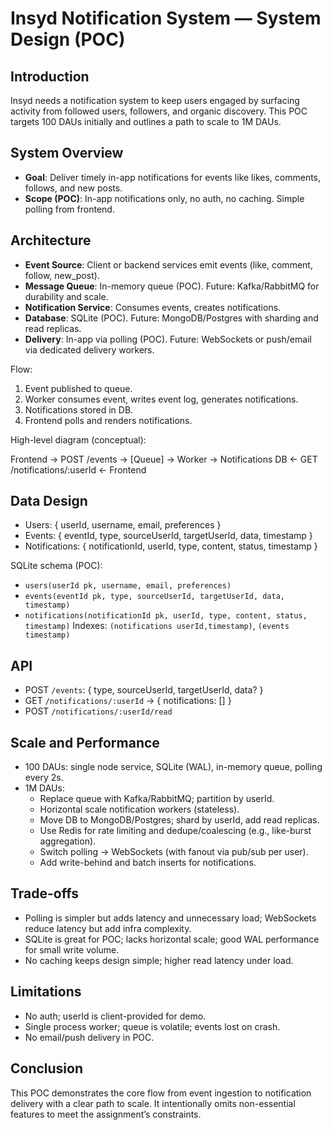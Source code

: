 # Insyd Notification System — System Design (POC)

## Introduction
Insyd needs a notification system to keep users engaged by surfacing activity from followed users, followers, and organic discovery. This POC targets 100 DAUs initially and outlines a path to scale to 1M DAUs.

## System Overview
- **Goal**: Deliver timely in-app notifications for events like likes, comments, follows, and new posts.
- **Scope (POC)**: In-app notifications only, no auth, no caching. Simple polling from frontend.

## Architecture
- **Event Source**: Client or backend services emit events (like, comment, follow, new_post).
- **Message Queue**: In-memory queue (POC). Future: Kafka/RabbitMQ for durability and scale.
- **Notification Service**: Consumes events, creates notifications.
- **Database**: SQLite (POC). Future: MongoDB/Postgres with sharding and read replicas.
- **Delivery**: In-app via polling (POC). Future: WebSockets or push/email via dedicated delivery workers.

Flow:
1) Event published to queue.
2) Worker consumes event, writes event log, generates notifications.
3) Notifications stored in DB.
4) Frontend polls and renders notifications.

High-level diagram (conceptual):

Frontend → POST /events → [Queue] → Worker → Notifications DB ← GET /notifications/:userId ← Frontend

## Data Design
- Users: { userId, username, email, preferences }
- Events: { eventId, type, sourceUserId, targetUserId, data, timestamp }
- Notifications: { notificationId, userId, type, content, status, timestamp }

SQLite schema (POC):
- `users(userId pk, username, email, preferences)`
- `events(eventId pk, type, sourceUserId, targetUserId, data, timestamp)`
- `notifications(notificationId pk, userId, type, content, status, timestamp)`
Indexes: `(notifications userId,timestamp)`, `(events timestamp)`

## API
- POST `/events`: { type, sourceUserId, targetUserId, data? }
- GET `/notifications/:userId` -> { notifications: [] }
- POST `/notifications/:userId/read`

## Scale and Performance
- 100 DAUs: single node service, SQLite (WAL), in-memory queue, polling every 2s.
- 1M DAUs:
  - Replace queue with Kafka/RabbitMQ; partition by userId.
  - Horizontal scale notification workers (stateless).
  - Move DB to MongoDB/Postgres; shard by userId, add read replicas.
  - Use Redis for rate limiting and dedupe/coalescing (e.g., like-burst aggregation).
  - Switch polling → WebSockets (with fanout via pub/sub per user).
  - Add write-behind and batch inserts for notifications.

## Trade-offs
- Polling is simpler but adds latency and unnecessary load; WebSockets reduce latency but add infra complexity.
- SQLite is great for POC; lacks horizontal scale; good WAL performance for small write volume.
- No caching keeps design simple; higher read latency under load.

## Limitations
- No auth; userId is client-provided for demo.
- Single process worker; queue is volatile; events lost on crash.
- No email/push delivery in POC.

## Conclusion
This POC demonstrates the core flow from event ingestion to notification delivery with a clear path to scale. It intentionally omits non-essential features to meet the assignment’s constraints.

